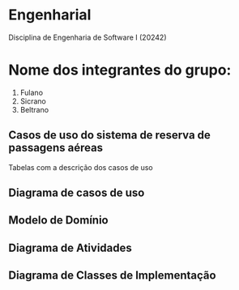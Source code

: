 # EngenhariaI
Disciplina de Engenharia de Software I (20242)
# Nome dos integrantes do grupo:
1) Fulano
2) Sicrano
3) Beltrano

## Casos de uso do sistema de reserva de passagens aéreas
Tabelas com a descrição dos casos de uso

## Diagrama de casos de uso

## Modelo de Domínio

## Diagrama de Atividades

## Diagrama de Classes de Implementação


